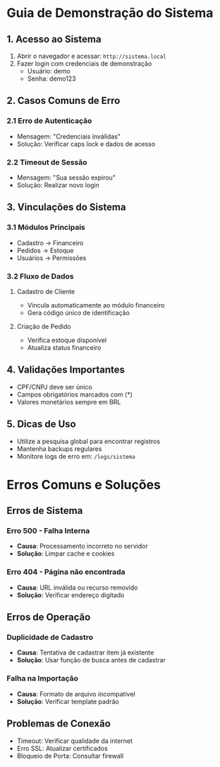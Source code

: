 # Guia de Demonstração do Sistema

## 1. Acesso ao Sistema

1. Abrir o navegador e acessar: `http://sistema.local`
2. Fazer login com credenciais de demonstração
   - Usuário: demo
   - Senha: demo123

## 2. Casos Comuns de Erro

### 2.1 Erro de Autenticação
- Mensagem: "Credenciais inválidas"
- Solução: Verificar caps lock e dados de acesso

### 2.2 Timeout de Sessão
- Mensagem: "Sua sessão expirou"
- Solução: Realizar novo login

## 3. Vinculações do Sistema

### 3.1 Módulos Principais
- Cadastro → Financeiro
- Pedidos → Estoque
- Usuários → Permissões

### 3.2 Fluxo de Dados
1. Cadastro de Cliente
   - Vincula automaticamente ao módulo financeiro
   - Gera código único de identificação

2. Criação de Pedido
   - Verifica estoque disponível
   - Atualiza status financeiro

## 4. Validações Importantes
- CPF/CNPJ deve ser único
- Campos obrigatórios marcados com (*)
- Valores monetários sempre em BRL

## 5. Dicas de Uso
- Utilize a pesquisa global para encontrar registros
- Mantenha backups regulares
- Monitore logs de erro em: `/logs/sistema`





# Erros Comuns e Soluções

## Erros de Sistema

### Erro 500 - Falha Interna
- **Causa**: Processamento incorreto no servidor
- **Solução**: Limpar cache e cookies

### Erro 404 - Página não encontrada
- **Causa**: URL inválida ou recurso removido
- **Solução**: Verificar endereço digitado

## Erros de Operação

### Duplicidade de Cadastro
- **Causa**: Tentativa de cadastrar item já existente
- **Solução**: Usar função de busca antes de cadastrar

### Falha na Importação
- **Causa**: Formato de arquivo incompatível
- **Solução**: Verificar template padrão

## Problemas de Conexão
- Timeout: Verificar qualidade da internet
- Erro SSL: Atualizar certificados
- Bloqueio de Porta: Consultar firewall


